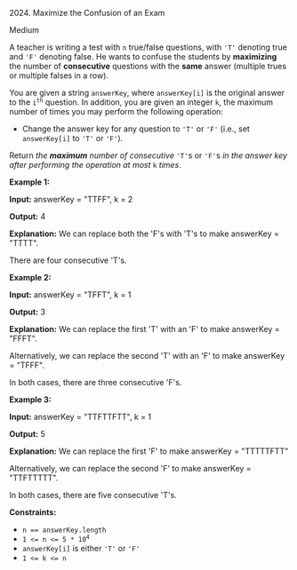 2024\. Maximize the Confusion of an Exam

Medium

A teacher is writing a test with `n` true/false questions, with `'T'` denoting true and `'F'` denoting false. He wants to confuse the students by **maximizing** the number of **consecutive** questions with the **same** answer (multiple trues or multiple falses in a row).

You are given a string `answerKey`, where `answerKey[i]` is the original answer to the <code>i<sup>th</sup></code> question. In addition, you are given an integer `k`, the maximum number of times you may perform the following operation:

*   Change the answer key for any question to `'T'` or `'F'` (i.e., set `answerKey[i]` to `'T'` or `'F'`).

Return _the **maximum** number of consecutive_ `'T'`s or `'F'`s _in the answer key after performing the operation at most_ `k` _times_.

**Example 1:**

**Input:** answerKey = "TTFF", k = 2

**Output:** 4

**Explanation:** We can replace both the 'F's with 'T's to make answerKey = "TTTT". 

There are four consecutive 'T's.

**Example 2:**

**Input:** answerKey = "TFFT", k = 1

**Output:** 3

**Explanation:** We can replace the first 'T' with an 'F' to make answerKey = "FFFT". 

Alternatively, we can replace the second 'T' with an 'F' to make answerKey = "TFFF". 

In both cases, there are three consecutive 'F's.

**Example 3:**

**Input:** answerKey = "TTFTTFTT", k = 1

**Output:** 5

**Explanation:** We can replace the first 'F' to make answerKey = "TTTTTFTT" 

Alternatively, we can replace the second 'F' to make answerKey = "TTFTTTTT". 

In both cases, there are five consecutive 'T's.

**Constraints:**

*   `n == answerKey.length`
*   <code>1 <= n <= 5 * 10<sup>4</sup></code>
*   `answerKey[i]` is either `'T'` or `'F'`
*   `1 <= k <= n`